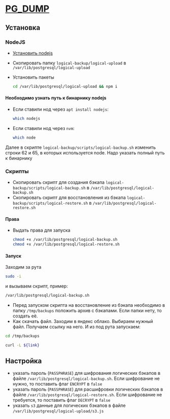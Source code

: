 # [PG_DUMP](https://postgrespro.ru/docs/postgresql/13/app-pgdump)

## Установка

### NodeJS

* [Установить nodejs](https://www.digitalocean.com/community/tutorials/how-to-install-node-js-on-ubuntu-20-04-ru)

* Скопировать папку `logical-backup/logical-upload` в `/var/lib/postgresql/logical-upload`
* Установить пакеты
  ```bash
  cd /var/lib/postgresql/logical-upload && npm i  
  ```

#### Необходимо узнать путь к бинарнику nodejs

* Если ставили нод через `apt install nodejs`:
  ```bash
  which nodejs
  ```
* Если ставили нод через `nvm`:
  ```bash
  which node
  ```

Далее в скрипте `logical-backup/scripts/logical-backup.sh` изменить строки 62 и 65, в которых используется node. Надо указать полный путь к бинарнику

### Скрипты

* Скопировать скрипт для создания бэкапа `logical-backup/scripts/logical-backup.sh` в `/var/lib/postgresql/logical-backup.sh`
* Скопировать скрипт для восстановления из бэкапа `logical-backup/scripts/logical-restore.sh` в `/var/lib/postgresql/logical-restore.sh`

#### Права

* Выдать права для запуска
  ```bash
  chmod +x /var/lib/postgresql/logical-backup.sh
  chmod +x /var/lib/postgresql/logical-restore.sh
  ```

#### Запуск

Заходим за рута

```bash
sudo -i
```

и вызываем скрипт, пример:

```bash
/var/lib/postgresql/logical-backup.sh
```

* Перед запуском скрипта на восстановление из бэкапа необходимо в папку `/tmp/backups` положить архив с бэкапами. Если папки нету, то создать её.
* Как скачать файл. Заходим в яндекс облако. Выбираем нужный файл. Получаем ссылку на него. И из под рута запускаем:

```bash
cd /tmp/backups

curl -L ${link}
```

## Настройка

* указать пароль (`PASSPHRASE`) для шифрования логических бэкапов в файле `/var/lib/postgresql/logical-backup.sh`. Если шифрование не нужно, то поставить флаг `ENCRYPT` в `false`
* указать пароль (`PASSPHRASE`) для расшифровки логических бэкапов в файле `/var/lib/postgresql/logical-restore.sh`. Если шифрование не требуется, то поставить флаг `DECRYPT` в `false`
* указать `s3` данные для логических бэкапов в файле `/var/lib/postgresql/logical-upload/s3.js`

